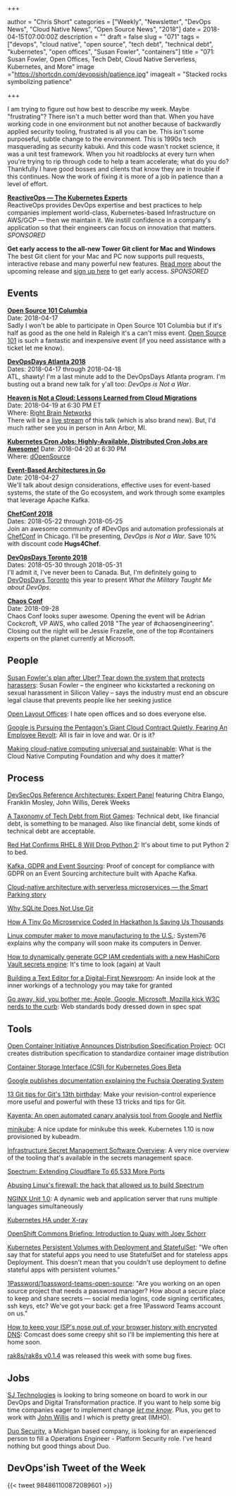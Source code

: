 +++

author = "Chris Short"
categories = ["Weekly", "Newsletter", "DevOps News", "Cloud Native News", "Open Source News", "2018"]
date = 2018-04-15T07:00:00Z
description = ""
draft = false
slug = "071"
tags = ["devops", "cloud native", "open source", "tech debt", "technical debt", "kubernetes", "open offices", "Susan Fowler", "containers"]
title = "071: Susan Fowler, Open Offices, Tech Debt, Cloud Native Serverless, Kubernetes, and More"
image ="https://shortcdn.com/devopsish/patience.jpg"
imagealt = "Stacked rocks symbolizing patience"

+++

I am trying to figure out how best to describe my week. Maybe "frustrating"? There isn't a much better word than that. When you have working code in one environment but not another because of backwardly applied security tooling, frustrated is all you can be. This isn't some purposeful, subtle change to the environment. This is 1990s tech masquerading as security kabuki. And this code wasn't rocket science, it was a unit test framework. When you hit roadblocks at every turn when you're trying to rip through code to help a team accelerate; what do you do? Thankfully I have good bosses and clients that know they are in trouble if this continues. Now the work of fixing it is more of a job in patience than a level of effort.

[**ReactiveOps — The Kubernetes Experts**](https://www.reactiveops.com/the-kubernetes-experts/?utm_campaign=DevOps%27ish&utm_source=newsletter)  
ReactiveOps provides DevOps expertise and best practices to help companies implement world-class, Kubernetes-based Infrastructure on AWS/GCP — then we maintain it. We instill confidence in a company's application so that their engineers can focus on innovation that matters. *SPONSORED*

**Get early access to the all-new Tower Git client for Mac and Windows**  
The best Git client for your Mac and PC now supports pull requests, interactive rebase and many powerful new features. [Read more](https://www.git-tower.com/blog/tower-public-beta-2018-whats-new?utm_source=devopsish%20newsletter&utm_medium=newsletter&utm_campaign=tower%20public%20beta&utm_content=april%202018) about the upcoming release and [sign up here](https://www.git-tower.com/public-beta-2018?utm_source=devopsish%20newsletter&utm_medium=newsletter&utm_campaign=tower%20public%20beta&utm_content=april%202018) to get early access. *SPONSORED*

## Events

[**Open Source 101 Columbia**](http://opensource101.com/columbia/)  
Date: 2018-04-17  
Sadly I won't be able to participate in Open Source 101 Columbia but if it's half as good as the one held in Raleigh it's a can't miss event. [Open Source 101](http://opensource101.com/columbia/) is such a fantastic and inexpensive event (if you need assistance with a ticket let me know).

[**DevOpsDays Atlanta 2018**](https://www.devopsdays.org/events/2018-atlanta/welcome/)  
Dates: 2018-04-17 through 2018-04-18  
ATL, shawty! I'm a last minute add to the DevOpsDays Atlanta program. I'm busting out a brand new talk for y'all too: *DevOps is Not a War*.

[**Heaven is Not a Cloud: Lessons Learned from Cloud Migrations**](http://live.rightbrainnetworks.com/)  
Date: 2018-04-19 at 6:30 PM ET  
Where: [Right Brain Networks](https://www.rightbrainnetworks.com/)  
There will be a [live stream](http://live.rightbrainnetworks.com/) of this talk (which is also brand new). But, I'd much rather see you in person in Ann Arbor, MI.

[**Kubernetes Cron Jobs: Highly-Available, Distributed Cron Jobs are Awesome!**](https://www.meetup.com/Detroit-Kubernetes-Docker-all-things-Cloud-Native/)
Date: 2018-04-20 at 6:30 PM  
Where: [dOpenSource](https://dopensource.com/)

[**Event-Based Architectures in Go**](https://www.meetup.com/DetroitGolang/events/249236487/)  
Date: 2018-04-27  
We'll talk about design considerations, effective uses for event-based systems, the state of the Go ecosystem, and work through some examples that leverage Apache Kafka.

[**ChefConf 2018**](https://chefconf.chef.io/)  
Dates: 2018-05-22 through 2018-05-25  
Join an awesome community of #DevOps and automation professionals at [ChefConf](https://chefconf.chef.io/) in Chicago. I'll be presenting, *DevOps is Not a War*. Save 10% with discount code **Hugs4Chef**.

[**DevOpsDays Toronto 2018**](https://www.devopsdays.org/events/2018-toronto/welcome/)  
Dates: 2018-05-30 through 2018-05-31  
I'll admit it, I've never been to Canada. But, I'm definitely going to [DevOpsDays Toronto](https://www.devopsdays.org/events/2018-toronto/welcome/) this year to present *What the Military Taught Me about DevOps*.

[**Chaos Conf**](https://chaosconf.splashthat.com/)  
Date: 2018-09-28  
Chaos Conf looks super awesome. Opening the event will be Adrian Cockcroft, VP AWS, who called 2018 "The year of #chaosengineering". Closing out the night will be Jessie Frazelle, one of the top #containers experts on the planet currently at Microsoft.

## People

[Susan Fowler's plan after Uber? Tear down the system that protects harassers](https://www.theguardian.com/technology/2018/apr/11/susan-fowler-uber-interview-forced-arbitration-law): Susan Fowler – the engineer who kickstarted a reckoning on sexual harassment in Silicon Valley – says the industry must end an obscure legal clause that prevents people like her seeking justice

[Open Layout Offices](https://www.zotero.org/groups/2162690/open_layout_offices): I hate open offices and so does everyone else.

[Google is Pursuing the Pentagon's Giant Cloud Contract Quietly, Fearing An Employee Revolt](https://www.defenseone.com/technology/2018/04/google-pursuing-pentagons-giant-cloud-contract-quietly-fearing-employee-revolt/147407/): All is fair in love and war. Or is it?

[Making cloud-native computing universal and sustainable](https://opensource.com/article/18/4/what-is-cloud-native-computing-foundation-cncf): What is the Cloud Native Computing Foundation and why does it matter?

## Process

[DevSecOps Reference Architectures: Expert Panel](https://www.sonatype.com/devsecops-reference-architectures-expert-panel) featuring Chitra Elango, Franklin Mosley, John Willis, Derek Weeks

[A Taxonomy of Tech Debt from Riot Games](https://engineering.riotgames.com/news/taxonomy-tech-debt): Technical debt, like financial debt, is something to be managed. Also like financial debt, some kinds of technical debt are acceptable.

[Red Hat Confirms RHEL 8 Will Drop Python 2](https://www.phoronix.com/scan.php?page=news_item&px=RHEL-8-No-Python-2): It's about time to put Python 2 to bed.

[Kafka, GDPR and Event Sourcing](http://danlebrero.com/2018/04/11/kafka-gdpr-event-sourcing/): Proof of concept for compliance with GDPR on an Event Sourcing architecture built with Apache Kafka.

[Cloud-native architecture with serverless microservices — the Smart Parking story](https://cloudplatform.googleblog.com/2018/04/Cloud-native-architecture-with-serverless-microservices-the-Smart-Parking-story.html)

[Why SQLite Does Not Use Git](https://sqlite.org/whynotgit.html)

[How A Tiny Go Microservice Coded In Hackathon Is Saving Us Thousands](https://movio.co/en/blog/saving-money-with-Hackathon-project/)

[Linux computer maker to move manufacturing to the U.S.](https://opensource.com/article/18/4/system76-us-manufacturing-plant): System76 explains why the company will soon make its computers in Denver.

[How to dynamically generate GCP IAM credentials with a new HashiCorp Vault secrets engine](https://cloudplatform.googleblog.com/2018/04/how-you-and-WePay-can-use-HashiCorp-Vault.html): It's time to look (again) at Vault

[Building a Text Editor for a Digital-First Newsroom](https://open.nytimes.com/building-a-text-editor-for-a-digital-first-newsroom-f1cb8367fc21): An inside look at the inner workings of a technology you may take for granted

[Go away, kid, you bother me: Apple, Google, Microsoft, Mozilla kick W3C nerds to the curb](https://www.theregister.co.uk/2018/04/13/apple_google_microsoft_and_mozilla_kick_w3c_to_the_curb/): Web standards body dressed down in spec spat

## Tools

[Open Container Initiative Announces Distribution Specification Project](https://coreos.com/blog/oci-distribution-spec-announced): OCI creates distribution specification to standardize container image distribution

[Container Storage Interface (CSI) for Kubernetes Goes Beta](https://kubernetes.io/blog/2018/04/10/container-storage-interface-beta/)

[Google publishes documentation explaining the Fuchsia Operating System](https://www.xda-developers.com/google-documentation-fuchsia-operating-system/)

[13 Git tips for Git's 13th birthday](https://opensource.com/article/18/4/git-tips): Make your revision-control experience more useful and powerful with these 13 tricks and tips for Git.

[Kayenta: An open automated canary analysis tool from Google and Netflix](https://cloudplatform.googleblog.com/2018/04/introducing-Kayenta-an-open-automated-canary-analysis-tool-from-Google-and-Netflix.html)

[minikube](https://github.com/kubernetes/minikube/releases/tag/v0.26.0): A nice update for minikube this week. Kubernetes 1.10 is now provisioned by kubeadm.

[Infrastructure Secret Management Software Overview](https://gist.github.com/maxvt/bb49a6c7243163b8120625fc8ae3f3cd): A very nice overview of the tooling that's available in the secrets management space.

[Spectrum: Extending Cloudflare To 65,533 More Ports](https://blog.cloudflare.com/spectrum/)

[Abusing Linux's firewall: the hack that allowed us to build Spectrum](https://blog.cloudflare.com/how-we-built-spectrum/)

[NGINX Unit 1.0](https://www.nginx.com/blog/nginx-unit-1-0-released/): A dynamic web and application server that runs multiple languages simultaneously

[Kubernetes HA under X-ray](https://blog.heptio.com/kubernetes-ha-under-x-ray-5d05f552c9f)

[OpenShift Commons Briefing: Introduction to Quay with Joey Schorr](https://blog.openshift.com/openshift-commons-briefing-introduction-to-quay-with-joey-schoerr-red-hat/)

[Kubernetes Persistent Volumes with Deployment and StatefulSet](https://akomljen.com/kubernetes-persistent-volumes-with-deployment-and-statefulset/): "We often say that for stateful apps you need to use StatefulSet and for stateless apps Deployment. This doesn't mean that you couldn't use deployment to define stateful apps with persistent volumes."

[1Password/1password-teams-open-source](https://github.com/1Password/1password-teams-open-source): "Are you working on an open source project that needs a password manager? How about a secure place to keep and share secrets — social media logins, code signing certificates, ssh keys, etc? We've got your back: get a free 1Password Teams account on us."

[How to keep your ISP's nose out of your browser history with encrypted DNS](https://arstechnica.com/information-technology/2018/04/how-to-keep-your-isps-nose-out-of-your-browser-history-with-encrypted-dns/): Comcast does some creepy shit so I'll be implementing this here at home soon.

[rak8s/rak8s v0.1.4](https://github.com/rak8s/rak8s/releases/tag/0.1.4) was released this week with some bug fixes.

## Jobs

[SJ Technologies](http://sjtechcorp.com/) is looking to bring someone on board to work in our DevOps and Digital Transformation practice. If you want to help some big time companies eager to implement change [*let me know*](mailto:chris@devopsish.com). Plus, you get to work with [John Willis](https://twitter.com/botchagalupe/) and I which is pretty great (IMHO).

[Duo Security](https://duo.com/about/careers/job/1047643), a Michigan based company, is looking for an experienced person to fill a Operations Engineer - Platform Security role. I've heard nothing but good things about Duo.

## DevOps'ish Tweet of the Week

{{< tweet 984861100872089601 >}}
